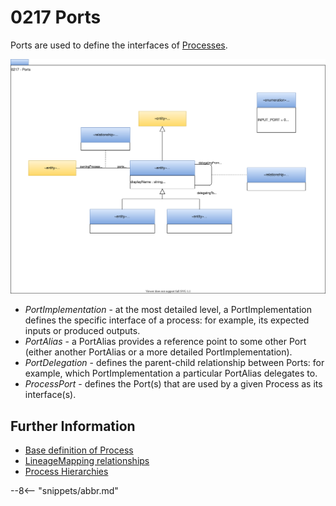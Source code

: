 <!-- SPDX-License-Identifier: CC-BY-4.0 -->
<!-- Copyright Contributors to the Egeria project. -->

# 0217 Ports

Ports are used to define the interfaces of [Processes](0010-base-model.md).

![UML](0217-ports.svg)

- *PortImplementation* - at the most detailed level, a PortImplementation defines the specific interface of a process: for example, its expected inputs or produced outputs.
- *PortAlias* - a PortAlias provides a reference point to some other Port (either another PortAlias or a more detailed PortImplementation).
- *PortDelegation* - defines the parent-child relationship between Ports: for example, which PortImplementation a particular PortAlias delegates to.
- *ProcessPort* - defines the Port(s) that are used by a given Process as its interface(s).

## Further Information

- [Base definition of Process](0010-base-model.md)
- [LineageMapping relationships](0770-lineage-mapping.md)
- [Process Hierarchies](0215-software-components.md)

--8<-- "snippets/abbr.md"
